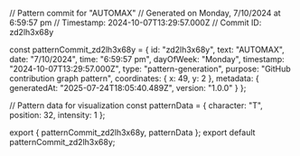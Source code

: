// Pattern commit for "AUTOMAX"
// Generated on Monday, 7/10/2024 at 6:59:57 pm
// Timestamp: 2024-10-07T13:29:57.000Z
// Commit ID: zd2lh3x68y

const patternCommit_zd2lh3x68y = {
  id: "zd2lh3x68y",
  text: "AUTOMAX",
  date: "7/10/2024",
  time: "6:59:57 pm",
  dayOfWeek: "Monday",
  timestamp: "2024-10-07T13:29:57.000Z",
  type: "pattern-generation",
  purpose: "GitHub contribution graph pattern",
  coordinates: {
    x: 49,
    y: 2
  },
  metadata: {
    generatedAt: "2025-07-24T18:05:40.489Z",
    version: "1.0.0"
  }
};

// Pattern data for visualization
const patternData = {
  character: "T",
  position: 32,
  intensity: 1
};

export { patternCommit_zd2lh3x68y, patternData };
export default patternCommit_zd2lh3x68y;
